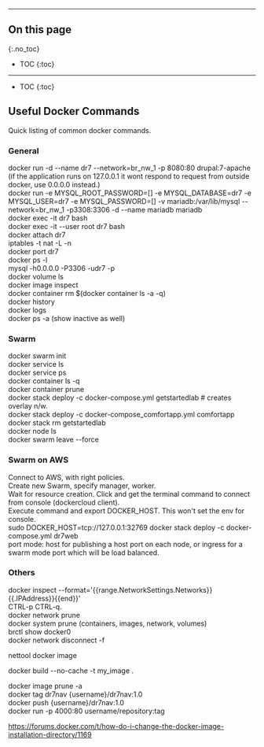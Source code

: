 ----

## On this page
{:.no_toc}

- TOC
{:toc}

----


* TOC
{:toc}


## Useful Docker Commands

Quick listing of common docker commands.

### General

docker run -d --name dr7 --network=br_nw_1 -p 8080:80 drupal:7-apache  
(if the application runs on 127.0.0.1 it wont respond to request from outside docker, use 0.0.0.0 instead.)  
docker run -e MYSQL_ROOT_PASSWORD=[] -e MYSQL_DATABASE=dr7 -e MYSQL_USER=dr7 -e MYSQL_PASSWORD=[] -v mariadb:/var/lib/mysql --network=br_nw_1 -p3308:3306 -d --name mariadb mariadb  
docker exec -it dr7 bash  
docker exec -it --user root dr7 bash  
docker attach dr7  
iptables -t nat -L -n  
docker port dr7  
docker ps -l  
mysql -h0.0.0.0 -P3306 -udr7 -p  
docker volume ls  
docker image inspect <image>  
docker container rm $(docker container ls -a -q)  
docker history <image id>  
docker logs <instance id>  
docker ps -a (show inactive as well)  
### Swarm
docker swarm init  
docker service ls  
docker service ps <service>  
docker container ls -q  
docker container prune  
docker stack deploy -c docker-compose.yml getstartedlab  # creates overlay n/w.  
docker stack deploy -c docker-compose_comfortapp.yml comfortapp  
docker stack rm getstartedlab  
docker node ls  
docker swarm leave --force  
### Swarm on AWS
Connect to AWS, with right policies.  
Create new Swarm, specify manager, worker.  
Wait for resource creation. Click and get the terminal command to connect from console (dockercloud client).  
Execute command and export DOCKER_HOST. This won't set the env for console.  
sudo DOCKER_HOST=tcp://127.0.0.1:32769 docker stack deploy -c docker-compose.yml dr7web  
port mode: host for publishing a host port on each node, or ingress for a swarm mode port which will be load balanced.  
### Others
docker inspect --format='{{range.NetworkSettings.Networks}}{{.IPAddress}}{{end}}' <app>  
 CTRL-p CTRL-q.  
docker network prune  
docker system prune (containers, images, network, volumes)  
brctl show docker0  
docker network disconnect -f  

nettool docker image  

docker build --no-cache -t my_image .  

docker image prune -a  
docker tag dr7nav {username}/dr7nav:1.0  
docker push {username}/dr7nav:1.0  
docker run -p 4000:80 username/repository:tag  
 
https://forums.docker.com/t/how-do-i-change-the-docker-image-installation-directory/1169
